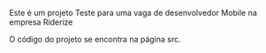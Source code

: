 Este é um projeto Teste para uma vaga de desenvolvedor Mobile na empresa Riderize


O código do projeto se encontra na página src.
